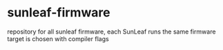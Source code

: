 # sunleaf-firmware
repository for all sunleaf firmware, each SunLeaf runs the same firmware target is chosen with compiler flags 
